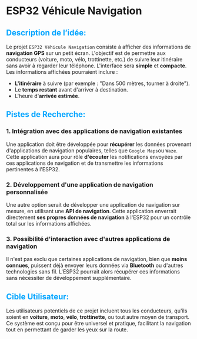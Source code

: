 # ESP32 Véhicule Navigation

## <span style="color:rgb(0, 166, 255)">Description de l’idée:</span>

Le projet `ESP32 Véhicule Navigation` consiste à afficher des informations de **navigation GPS** sur un petit écran. L'objectif est de permettre aux conducteurs (voiture, moto, vélo, trottinette, etc.) de suivre leur itinéraire sans avoir à regarder leur téléphone. L'interface sera **simple** et **compacte**. Les informations affichées pourraient inclure :

- **L'itinéraire** à suivre (par exemple : "Dans 500 mètres, tourner à droite").
- Le **temps restant** avant d'arriver à destination.
- L'heure d'**arrivée estimée**.


## <span style="color:rgb(0, 166, 255)">Pistes de Recherche:</span>

### 1. Intégration avec des applications de navigation existantes
Une application doit être développée pour **récupérer** les données provenant d'applications de navigation populaires, telles que `Google Maps`ou `Waze`. Cette application aura pour rôle **d'écouter** les notifications envoyées par ces applications de navigation et de transmettre les informations pertinentes à l'ESP32.

### 2. Développement d'une application de navigation personnalisée
Une autre option serait de développer une application de navigation sur mesure, en utilisant une **API de navigation**. Cette application enverrait directement **ses propres données de navigation** à l'ESP32 pour un contrôle total sur les informations affichées.

### 3. Possibilité d'interaction avec d'autres applications de navigation
Il n'est pas exclu que certaines applications de navigation, bien que **moins connues**, puissent déjà envoyer leurs données via **Bluetooth** ou d'autres technologies sans fil. L'ESP32 pourrait alors récupérer ces informations sans nécessiter de développement supplémentaire.


## <span style="color:rgb(0, 166, 255)">Cible Utilisateur:</span>
Les utilisateurs potentiels de ce projet incluent tous les conducteurs, qu'ils soient en **voiture**, **moto**, **vélo**, **trottinette**, ou tout autre moyen de transport. Ce système est conçu pour être universel et pratique, facilitant la navigation tout en permettant de garder les yeux sur la route.
